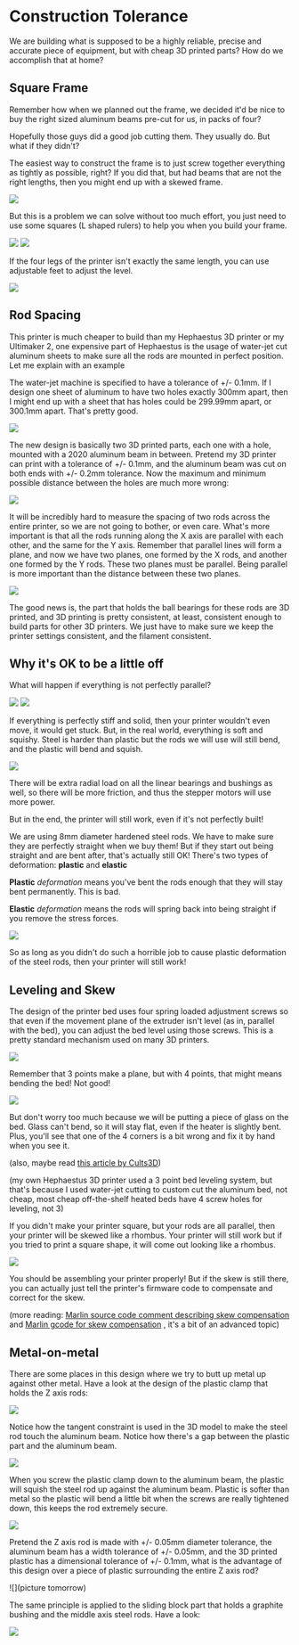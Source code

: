# Construction Tolerance

We are building what is supposed to be a highly reliable, precise and accurate piece of equipment, but with cheap 3D printed parts? How do we accomplish that at home?

## Square Frame

Remember how when we planned out the frame, we decided it'd be nice to buy the right sized aluminum beams pre-cut for us, in packs of four?

Hopefully those guys did a good job cutting them. They usually do. But what if they didn't?

The easiest way to construct the frame is to just screw together everything as tightly as possible, right? If you did that, but had beams that are not the right lengths, then you might end up with a skewed frame.

![](../images/lesson3/unevenlengthresults.png)

But this is a problem we can solve without too much effort, you just need to use some squares (L shaped rulers) to help you when you build your frame.

![](../images/lesson3/squaretools.png)
![](../images/lesson3/usingsquarestobuildframe.png)

If the four legs of the printer isn't exactly the same length, you can use adjustable feet to adjust the level.

![](../images/lesson3/usingafoot.png)

## Rod Spacing

This printer is much cheaper to build than my Hephaestus 3D printer or my Ultimaker 2, one expensive part of Hephaestus is the usage of water-jet cut aluminum sheets to make sure all the rods are mounted in perfect position. Let me explain with an example

The water-jet machine is specified to have a tolerance of +/- 0.1mm. If I design one sheet of aluminum to have two holes exactly 300mm apart, then I might end up with a sheet that has holes could be 299.99mm apart, or 300.1mm apart. That's pretty good.

![](../images/lesson3/singleerrortolerance.png)

The new design is basically two 3D printed parts, each one with a hole, mounted with a 2020 aluminum beam in between. Pretend my 3D printer can print with a tolerance of +/- 0.1mm, and the aluminum beam was cut on both ends with +/- 0.2mm tolerance. Now the maximum and minimum possible distance between the holes are much more wrong:

![](../images/lesson3/stackingerrors.png)

It will be incredibly hard to measure the spacing of two rods across the entire printer, so we are not going to bother, or even care. What's more important is that all the rods running along the X axis are parallel with each other, and the same for the Y axis. Remember that parallel lines will form a plane, and now we have two planes, one formed by the X rods, and another one formed by the Y rods. These two planes must be parallel. Being parallel is more important than the distance between these two planes.

![](../images/lesson3/parallelrodsandplanes.png)

The good news is, the part that holds the ball bearings for these rods are 3D printed, and 3D printing is pretty consistent, at least, consistent enough to build parts for other 3D printers. We just have to make sure we keep the printer settings consistent, and the filament consistent.

## Why it's OK to be a little off

What will happen if everything is not perfectly parallel?

![](../images/lesson3/notparallelrods.png)
![](../images/lesson3/notparallelplanes.png)

If everything is perfectly stiff and solid, then your printer wouldn't even move, it would get stuck. But, in the real world, everything is soft and squishy. Steel is harder than plastic but the rods we will use will still bend, and the plastic will bend and squish.

![](../images/lesson3/rodsbending.png)

There will be extra radial load on all the linear bearings and bushings as well, so there will be more friction, and thus the stepper motors will use more power.

But in the end, the printer will still work, even if it's not perfectly built!

We are using 8mm diameter hardened steel rods. We have to make sure they are perfectly straight when we buy them! But if they start out being straight and are bent after, that's actually still OK! There's two types of deformation: **plastic** and **elastic**

**Plastic** *deformation* means you've bent the rods enough that they will stay bent permanently. This is bad.

**Elastic** *deformation* means the rods will spring back into being straight if you remove the stress forces.

![](../images/lesson3/plasticvselasticdeformation.png)

So as long as you didn't do such a horrible job to cause plastic deformation of the steel rods, then your printer will still work!

## Leveling and Skew

The design of the printer bed uses four spring loaded adjustment screws so that even if the movement plane of the extruder isn't level (as in, parallel with the bed), you can adjust the bed level using those screws. This is a pretty standard mechanism used on many 3D printers.

![](../images/lesson3/final4pointbed.png)

Remember that 3 points make a plane, but with 4 points, that might means bending the bed! Not good!

![](../images/lesson3/bent4pointbed.png)

But don't worry too much because we will be putting a piece of glass on the bed. Glass can't bend, so it will stay flat, even if the heater is slightly bent. Plus, you'll see that one of the 4 corners is a bit wrong and fix it by hand when you see it.

(also, maybe read [this article by Cults3D](https://cults3d.com/en/blog/articles/how-to-level-3d-printing-bed))

(my own Hephaestus 3D printer used a 3 point bed leveling system, but that's because I used water-jet cutting to custom cut the aluminum bed, not cheap, most cheap off-the-shelf heated beds have 4 screw holes for leveling, not 3)

If you didn't make your printer square, but your rods are all parallel, then your printer will be skewed like a rhombus. Your printer will still work but if you tried to print a square shape, it will come out looking like a rhombus.

![](../images/lesson3/skewedrods.png)

You should be assembling your printer properly! But if the skew is still there, you can actually just tell the printer's firmware code to compensate and correct for the skew.

(more reading: [Marlin source code comment describing skew compensation](https://github.com/MarlinFirmware/Marlin/blob/e4679c1b787887c466fa607b7408f69e420f4b90/Marlin/Configuration.h#L1364) and [Marlin gcode for skew compensation](https://marlinfw.org/docs/gcode/M852.html) , it's a bit of an advanced topic)

## Metal-on-metal

There are some places in this design where we try to butt up metal up against other metal. Have a look at the design of the plastic clamp that holds the Z axis rods:

![](../images/lesson3/zrodholder3dview.png)

Notice how the tangent constraint is used in the 3D model to make the steel rod touch the aluminum beam. Notice how there's a gap between the plastic part and the aluminum beam.

![](../images/lesson3/zrodholdersketchwithgap.png)

When you screw the plastic clamp down to the aluminum beam, the plastic will squish the steel rod up against the aluminum beam. Plastic is softer than metal so the plastic will bend a little bit when the screws are really tightened down, this keeps the rod extremely secure.

![](../images/lesson3/gapforces.png)

Pretend the Z axis rod is made with +/- 0.05mm diameter tolerance, the aluminum beam has a width tolerance of +/- 0.05mm, and the 3D printed plastic has a dimensional tolerance of +/- 0.1mm, what is the advantage of this design over a piece of plastic surrounding the entire Z axis rod?

![](picture tomorrow)

The same principle is applied to the sliding block part that holds a graphite bushing and the middle axis steel rods. Have a look:

![](../images/lesson3/slidingblockgap.png)
